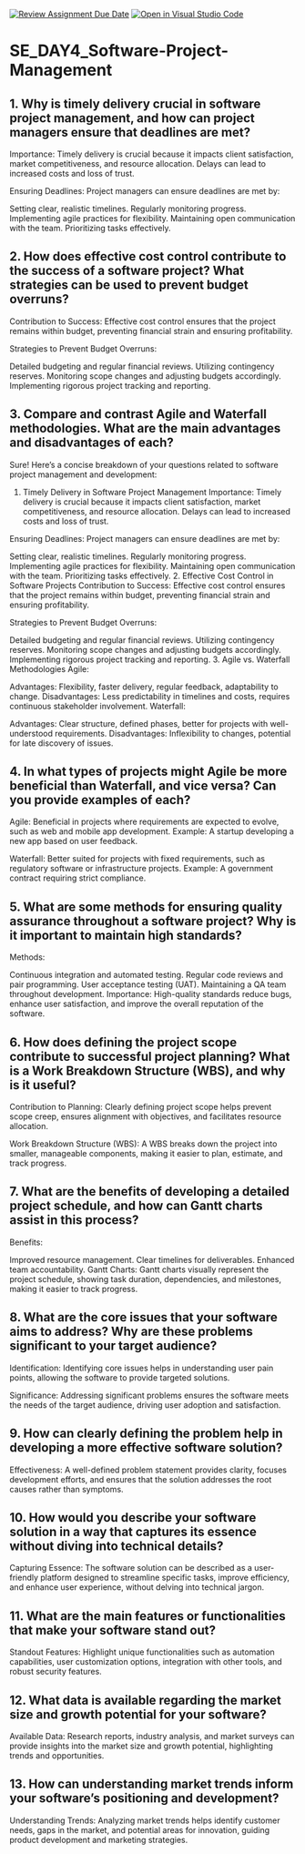 [![Review Assignment Due Date](https://classroom.github.com/assets/deadline-readme-button-22041afd0340ce965d47ae6ef1cefeee28c7c493a6346c4f15d667ab976d596c.svg)](https://classroom.github.com/a/9pw6JKcu)
[![Open in Visual Studio Code](https://classroom.github.com/assets/open-in-vscode-2e0aaae1b6195c2367325f4f02e2d04e9abb55f0b24a779b69b11b9e10269abc.svg)](https://classroom.github.com/online_ide?assignment_repo_id=16392100&assignment_repo_type=AssignmentRepo)
# SE_DAY4_Software-Project-Management
## 1. Why is timely delivery crucial in software project management, and how can project managers ensure that deadlines are met?
Importance: Timely delivery is crucial because it impacts client satisfaction, market competitiveness, and resource allocation. Delays can lead to increased costs and loss of trust.

Ensuring Deadlines: Project managers can ensure deadlines are met by:

Setting clear, realistic timelines.
Regularly monitoring progress.
Implementing agile practices for flexibility.
Maintaining open communication with the team.
Prioritizing tasks effectively.
## 2. How does effective cost control contribute to the success of a software project? What strategies can be used to prevent budget overruns?
Contribution to Success: Effective cost control ensures that the project remains within budget, preventing financial strain and ensuring profitability.

Strategies to Prevent Budget Overruns:

Detailed budgeting and regular financial reviews.
Utilizing contingency reserves.
Monitoring scope changes and adjusting budgets accordingly.
Implementing rigorous project tracking and reporting.
## 3. Compare and contrast Agile and Waterfall methodologies. What are the main advantages and disadvantages of each?

Sure! Here’s a concise breakdown of your questions related to software project management and development:

1. Timely Delivery in Software Project Management
Importance: Timely delivery is crucial because it impacts client satisfaction, market competitiveness, and resource allocation. Delays can lead to increased costs and loss of trust.

Ensuring Deadlines: Project managers can ensure deadlines are met by:

Setting clear, realistic timelines.
Regularly monitoring progress.
Implementing agile practices for flexibility.
Maintaining open communication with the team.
Prioritizing tasks effectively.
2. Effective Cost Control in Software Projects
Contribution to Success: Effective cost control ensures that the project remains within budget, preventing financial strain and ensuring profitability.

Strategies to Prevent Budget Overruns:

Detailed budgeting and regular financial reviews.
Utilizing contingency reserves.
Monitoring scope changes and adjusting budgets accordingly.
Implementing rigorous project tracking and reporting.
3. Agile vs. Waterfall Methodologies
Agile:

Advantages: Flexibility, faster delivery, regular feedback, adaptability to change.
Disadvantages: Less predictability in timelines and costs, requires continuous stakeholder involvement.
Waterfall:

Advantages: Clear structure, defined phases, better for projects with well-understood requirements.
Disadvantages: Inflexibility to changes, potential for late discovery of issues.
## 4. In what types of projects might Agile be more beneficial than Waterfall, and vice versa? Can you provide examples of each?
Agile: Beneficial in projects where requirements are expected to evolve, such as web and mobile app development. Example: A startup developing a new app based on user feedback.

Waterfall: Better suited for projects with fixed requirements, such as regulatory software or infrastructure projects. Example: A government contract requiring strict compliance.
## 5. What are some methods for ensuring quality assurance throughout a software project? Why is it important to maintain high standards?
Methods:

Continuous integration and automated testing.
Regular code reviews and pair programming.
User acceptance testing (UAT).
Maintaining a QA team throughout development.
Importance: High-quality standards reduce bugs, enhance user satisfaction, and improve the overall reputation of the software.
## 6. How does defining the project scope contribute to successful project planning? What is a Work Breakdown Structure (WBS), and why is it useful?
Contribution to Planning: Clearly defining project scope helps prevent scope creep, ensures alignment with objectives, and facilitates resource allocation.

Work Breakdown Structure (WBS): A WBS breaks down the project into smaller, manageable components, making it easier to plan, estimate, and track progress.
## 7. What are the benefits of developing a detailed project schedule, and how can Gantt charts assist in this process?
Benefits:

Improved resource management.
Clear timelines for deliverables.
Enhanced team accountability.
Gantt Charts: Gantt charts visually represent the project schedule, showing task duration, dependencies, and milestones, making it easier to track progress.
## 8. What are the core issues that your software aims to address? Why are these problems significant to your target audience?
Identification: Identifying core issues helps in understanding user pain points, allowing the software to provide targeted solutions.

Significance: Addressing significant problems ensures the software meets the needs of the target audience, driving user adoption and satisfaction.
## 9. How can clearly defining the problem help in developing a more effective software solution?
Effectiveness: A well-defined problem statement provides clarity, focuses development efforts, and ensures that the solution addresses the root causes rather than symptoms.
## 10. How would you describe your software solution in a way that captures its essence without diving into technical details?
Capturing Essence: The software solution can be described as a user-friendly platform designed to streamline specific tasks, improve efficiency, and enhance user experience, without delving into technical jargon.
## 11. What are the main features or functionalities that make your software stand out?
Standout Features: Highlight unique functionalities such as automation capabilities, user customization options, integration with other tools, and robust security features.
## 12. What data is available regarding the market size and growth potential for your software?
Available Data: Research reports, industry analysis, and market surveys can provide insights into the market size and growth potential, highlighting trends and opportunities.
## 13. How can understanding market trends inform your software’s positioning and development?
Understanding Trends: Analyzing market trends helps identify customer needs, gaps in the market, and potential areas for innovation, guiding product development and marketing strategies.
